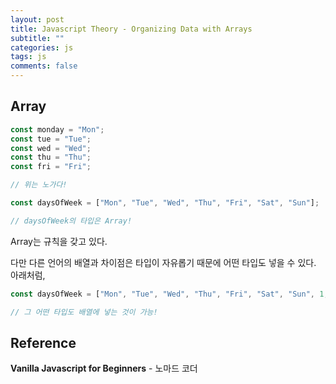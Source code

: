```yaml
---
layout: post
title: Javascript Theory - Organizing Data with Arrays
subtitle: ""
categories: js
tags: js
comments: false
---
```


## Array

```js
const monday = "Mon";
const tue = "Tue";
const wed = "Wed";
const thu = "Thu";
const fri = "Fri";

// 위는 노가다!
```

```js
const daysOfWeek = ["Mon", "Tue", "Wed", "Thu", "Fri", "Sat", "Sun"];

// daysOfWeek의 타입은 Array!
```

Array는 규칙을 갖고 있다.

다만 다른 언어의 배열과 차이점은 타입이 자유롭기 때문에 어떤 타입도 넣을 수 있다. 아래처럼,

```js
const daysOfWeek = ["Mon", "Tue", "Wed", "Thu", "Fri", "Sat", "Sun", 1, true];

// 그 어떤 타입도 배열에 넣는 것이 가능!
```

## Reference

**Vanilla Javascript for Beginners** - 노마드 코더

